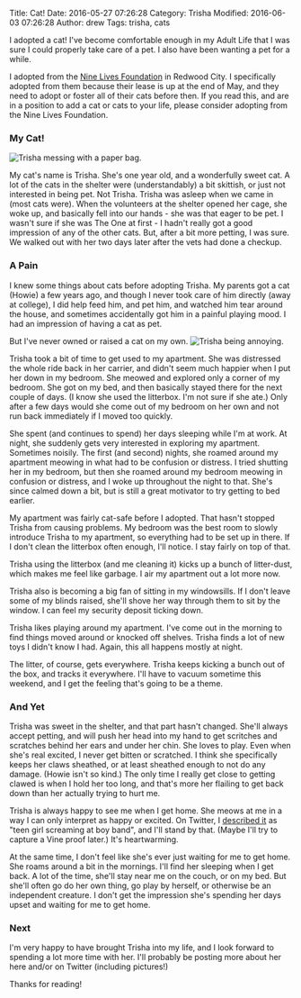 Title: Cat!
Date: 2016-05-27 07:26:28
Category: Trisha
Modified: 2016-06-03 07:26:28
Author: drew
Tags: trisha, cats

I adopted a cat!
I've become comfortable enough in my Adult Life that I was sure I could properly take care of a pet.
I also have been wanting a pet for a while.

I adopted from the
[Nine Lives Foundation](http://www.ninelivesfoundation.org/)
in Redwood City.
I specifically adopted from them because their lease is up at the end of May,
and they need to adopt or foster all of their cats before then.
If you read this,
and are in a position to add a cat or cats to your life,
please consider adopting from the Nine Lives Foundation.

### My Cat!
<img src="{static}/media/trisha/trisha_bag.jpg" alt="Trisha messing with a paper bag."/>

My cat's name is Trisha.
She's one year old,
and a wonderfully sweet cat.
A lot of the cats in the shelter were (understandably) a bit skittish,
or just not interested in being pet.
Not Trisha.
Trisha was asleep when we came in
(most cats were).
When the volunteers at the shelter opened her cage,
she woke up, and basically fell into our hands - she was that eager to be pet.
I wasn't sure if she was The One at first - I hadn't really got a good impression of any of the other cats.
But,
after a bit more petting,
I was sure.
We walked out with her two days later after the vets had done a checkup.

### A Pain
I knew some things about cats before adopting Trisha.
My parents got a cat
(Howie)
a few years ago,
and though I never took care of him directly
(away at college),
I did help feed him,
and pet him,
and watched him tear around the house,
and sometimes accidentally got him in a painful playing mood.
I had an impression of having a cat as pet.

But I've never owned or raised a cat on my own.
<img src="{static}/media/trisha/annoying.jpg" alt="Trisha being annoying."/>

Trisha took a bit of time to get used to my apartment.
She was distressed the whole ride back in her carrier,
and didn't seem much happier when I put her down in my bedroom.
She meowed and explored only a corner of my bedroom.
She got on my bed,
and then basically stayed there for the next couple of days.
(I know she used the litterbox.
I'm not sure if she ate.)
Only after a few days would she come out of my bedroom on her own and not run back immediately if I moved too quickly.

She spent
(and continues to spend)
her days sleeping while I'm at work.
At night,
she suddenly gets very interested in exploring my apartment.
Sometimes
noisily. The first (and second) nights, she roamed around my apartment meowing
in what had to be confusion or distress. I tried shutting her in my bedroom, but
then she roamed around my bedroom meowing in confusion or distress, and I woke
up throughout the night to that. She's since calmed down a bit, but is still a
great motivator to try getting to bed earlier.

My apartment was fairly cat-safe before I adopted. That hasn't stopped Trisha
from causing problems. My bedroom was the best room to slowly introduce Trisha
to my apartment, so everything had to be set up in there. If I don't clean the
litterbox often enough, I'll notice. I stay fairly on top of that.

Trisha using the litterbox
(and me cleaning it)
kicks up a bunch of litter-dust,
which makes me feel like garbage.
I air my apartment out a lot more now.

Trisha also is becoming a big fan of sitting in my windowsills.
If I don't leave some of my blinds raised,
she'll shove her way through them to sit by the window.
I can feel my security deposit ticking down.

Trisha likes playing around my apartment.
I've come out in the morning to find things moved around or knocked off shelves.
Trisha finds a lot of new toys I didn't know I had.
Again,
this all happens mostly at night.

The litter,
of course,
gets everywhere.
Trisha keeps kicking a bunch out of the box,
and tracks it everywhere.
I'll have to vacuum sometime this weekend,
and I get the feeling that's going to be a theme.

### And Yet
Trisha was sweet in the shelter,
and that part hasn't changed.
She'll always accept petting,
and will push her head into my hand to get scritches and scratches behind her ears and under her chin.
She loves to play.
Even when she's real excited,
I never get bitten or scratched.
I think she specifically keeps her claws sheathed,
or at least sheathed enough to not do any damage.
(Howie isn't so kind.)
The only time I really get close to getting clawed is when I hold her too long,
and that's more her flailing to get back down than her actually trying to hurt me.

Trisha is always happy to see me when I get home.
She meows at me in a way I can only interpret as happy or excited.
On Twitter, I
[described it](https://twitter.com/alixnovosi/status/735651965875539968) as "teen girl screaming at boy band",
and I'll stand by that.
(Maybe I'll try to capture a Vine proof later.)
It's heartwarming.

At the same time,
I don't feel like she's ever just waiting for me to get home.
She roams around a bit in the mornings.
I'll find her sleeping when I get back.
A lot of the time,
she'll stay near me on the couch,
or on my bed.
But she'll often go do her own thing,
go play by herself,
or otherwise be an independent creature.
I don't get the impression she's spending her days upset and waiting for me to get home.

### Next
I'm very happy to have brought Trisha into my life,
and I look forward to spending a lot more time with her.
I'll probably be posting more about her here and/or on Twitter
(including pictures!)

Thanks for reading!
